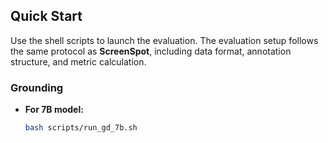 ##  Quick Start

Use the shell scripts to launch the evaluation. The evaluation setup follows the same protocol as **ScreenSpot**, including data format, annotation structure, and metric calculation.

### Grounding
- **For 7B model:**
  ```bash 
  bash scripts/run_gd_7b.sh
  ```
  

